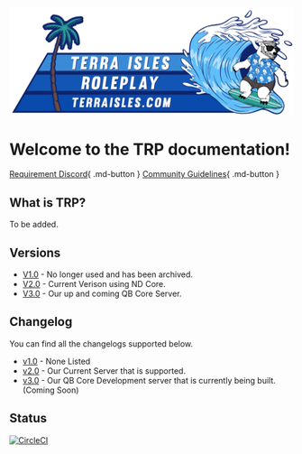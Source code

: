![banner](img/banner.png)
# Welcome to the TRP documentation! 

[Requirement Discord](#){ .md-button }     [Community Guidelines](#){ .md-button }


## What is TRP?

To be added.

## Versions
- [V1.0](1.0/index.md) - No longer used and has been archived.
- [V2.0](2.0/index.md) - Current Verison using ND Core.
- [V3.0](3.0/index.md) - Our up and coming QB Core Server.

## Changelog
You can find all the changelogs supported below.
- [v1.0](#) - None Listed
- [v2.0](2.0/changelog.md) - Our Current Server that is supported.
- [v3.0](3.0/changelog.md) - Our QB Core Development server that is currently being built. (Coming Soon)

## Status
[![CircleCI](https://dl.circleci.com/status-badge/img/gh/Terra-Isles-Roleplay/trp-docs/tree/main.svg?style=svg)](https://dl.circleci.com/status-badge/redirect/gh/Terra-Isles-Roleplay/trp-docs/tree/main)